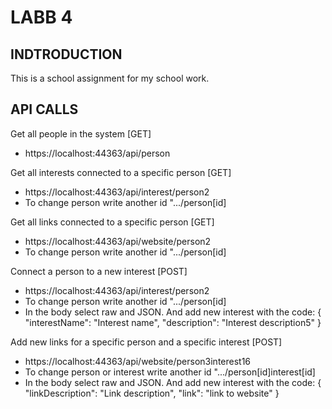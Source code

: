 # LABB 4

## INDTRODUCTION
This is a school assignment for my school work. 

## API CALLS
Get all people in the system [GET]
- https://localhost:44363/api/person

Get all interests connected to a specific person [GET]
- https://localhost:44363/api/interest/person2
- To change person write another id ".../person[id]

Get all links connected to a specific person [GET]
- https://localhost:44363/api/website/person2
- To change person write another id ".../person[id]

Connect a person to a new interest [POST]
- https://localhost:44363/api/interest/person2
- To change person write another id ".../person[id]
- In the body select raw and JSON. And add new interest with the code:
  {
        "interestName": "Interest name",
        "description": "Interest description5"
  }

Add new links for a specific person and a specific interest [POST]
- https://localhost:44363/api/website/person3interest16
- To change person or interest write another id ".../person[id]interest[id]
- In the body select raw and JSON. And add new interest with the code:
  {
        "linkDescription": "Link description",
        "link": "link to website"
  }
